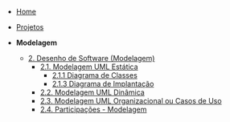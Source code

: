 <!-- docs/_sidebar.md -->

- [Home](./)
- [Projetos](./Projeto/Projeto.md)

- **Modelagem**
  - [2. Desenho de Software (Modelagem)](./Modelagem/2.Modelagem.md)
    - [2.1. Modelagem UML Estática](./Modelagem/2.1.ModelagemEstatica.md)
      - [2.1.1 Diagrama de Classes](./Modelagem/ModelagemEstatica/2.1.1.DiagramaClasses)
      - [2.1.3 Diagrama de Implantação](./Modelagem/ModelagemEstatica/2.1.3.DiagramaDeImplementacao.md)
    - [2.2. Modelagem UML Dinâmica](./Modelagem/2.2.ModelagemDinamica.md)
    - [2.3. Modelagem UML Organizacional ou Casos de Uso](./Modelagem/2.3.ModelagemOrganizacionalCasosDeUso.md)
    - [2.4. Participações - Modelagem](./Modelagem/2.4.ParticipacoesModelagem.md)
